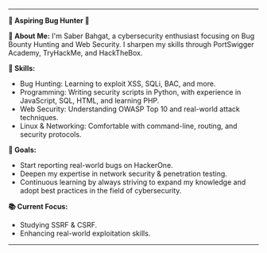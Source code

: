 -----  

**🌟 Aspiring Bug Hunter 🌟**  

**👤 About Me:**
I'm Saber Bahgat, a cybersecurity enthusiast focusing on Bug Bounty Hunting and Web Security. I sharpen my skills through PortSwigger Academy, TryHackMe, and HackTheBox.

**🔧 Skills:**
- Bug Hunting: Learning to exploit XSS, SQLi, BAC, and more.
- Programming: Writing security scripts in Python, with experience in JavaScript, SQL, HTML, and learning PHP. 
- Web Security: Understanding OWASP Top 10 and real-world attack techniques. 
- Linux & Networking: Comfortable with command-line, routing, and security protocols.

**🎯 Goals:**  
- Start reporting real-world bugs on HackerOne.
- Deepen my expertise in network security & penetration testing.
- Continuous learning by always striving to expand my knowledge and adopt best practices in the field of cybersecurity.

**📚 Current Focus:** 
- Studying SSRF & CSRF. 
- Enhancing real-world exploitation skills.

-----
